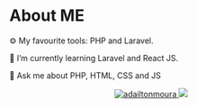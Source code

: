 
# About ME

⚙️ My favourite tools: PHP and Laravel.

🌱 I’m currently learning Laravel and React JS.

💬 Ask me about PHP, HTML, CSS and JS


<p align="center">
 
  <a href="https://github.com/adailtonmoura">
    <img src="https://github-readme-stats.vercel.app/api?username=adailtonmoura&show_icons=true&theme=vue&include_all_commits=true&count_private=true" alt="adailtonmoura"/>
  </a>
  <a href="https://github.com/adailtonmoura">
    <img src="https://github-readme-stats.vercel.app/api/top-langs/?username=adailtonmoura&layout=compact&theme=vue"/>
  </a>
</p>
